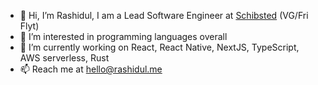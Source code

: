 - 👋 Hi, I’m Rashidul, I am a Lead Software Engineer at [Schibsted](https://schibsted.com/) (VG/Fri Flyt)
- 👀 I’m interested in programming languages overall
- 🌱 I’m currently working on React, React Native, NextJS, TypeScript, AWS serverless, Rust
- 📫 Reach me at hello@rashidul.me

<!---
rashidul0405/rashidul0405 is a ✨ special ✨ repository because its `README.md` (this file) appears on your GitHub profile.
You can click the Preview link to take a look at your changes.
--->
